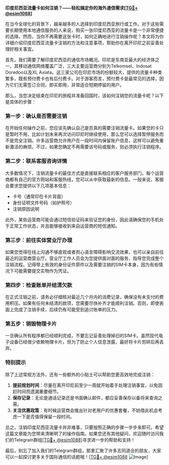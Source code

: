 **印度尼西亚流量卡如何注销？——轻松搞定你的海外通信需求[[TG💪+ @esim1088](https://t.me/s/esim1088)]**

在当今全球化的背景下，越来越多的人选择到印度尼西亚旅行或工作。对于这些需要长期使用本地通信服务的人来说，购买一张印度尼西亚的流量卡是一个非常便捷的选择。然而，当你不再需要这张卡时，如何正确地进行注销操作呢？本文将为你详细介绍印度尼西亚流量卡注销的方法和注意事项，帮助你在离开印尼之前妥善处理好相关事宜。

首先，我们需要了解印度尼西亚的通信市场概况。印尼是东南亚最大的经济体之一，其移动通信网络覆盖广泛，三大主要运营商分别为Telkomsel、Indosat Ooredoo以及XL Axiata。这三家公司在印尼市场的份额较大，提供的流量卡种类繁多，既有预付费卡也有后付费卡。对于游客而言，预付费卡是最常见的选择，因为它们无需签订合同，即买即用，非常适合短期停留的用户。

那么，当您决定结束在印尼的旅程并准备回国时，该如何注销您的流量卡呢？以下是具体的步骤：

### **第一步：确认是否需要注销**
在开始任何操作之前，您应该先确认自己是否真的需要注销流量卡。如果您的卡只是暂时不用，比如计划未来再次访问印尼时继续使用，那么您可以选择暂停服务而不是完全注销。许多运营商允许用户在一段时间内保留账户信息，这样可以避免重新激活的麻烦。不过，如果您确定不再需要该号码或服务，则必须执行注销程序。

### **第二步：联系客服咨询详情**
大多数情况下，注销流量卡的最佳方式是直接联系相应的客户服务部门。每个运营商都有自己的官方网站和客服热线，您可以从中获取最新的信息。一般来说，客服会要求您提供以下几项基本信息：
- 卡号（通常印在卡片背面）
- 身份证明文件号码（如护照号）
- 注销原因说明

此外，某些运营商可能会通过短信验证码来验证您的身份，因此请确保您的手机处于正常工作状态，并且能够接收到来自运营商的短信通知。

### **第三步：前往实体营业厅办理**
如果您觉得在线上沟通不够直观或者担心语言障碍影响交流效果，也可以亲自前往最近的运营商营业厅。营业厅工作人员会为您提供面对面的服务，指导您完成整个注销流程。记得带上有效的身份证件原件以及需要注销的SIM卡本身，因为有些情况下可能需要提交实物作为凭证。

### **第四步：检查账单并结清欠款**
在正式注销之前，请务必仔细核对最近几个月内的消费记录，确保没有未支付的费用积压。如果有任何未结清的款项，您需要尽快补齐才能顺利注销。否则，即使表面上完成了注销手续，后续仍有可能受到追讨账单的压力。

### **第五步：销毁物理卡片**
一旦确认所有程序都已经顺利完成，不要忘记妥善处理掉旧的SIM卡。虽然现代电子设备已经很少依赖物理卡片，但为了防止个人信息泄露，最好将卡片剪碎后再丢弃。

### **特别提示**
除了上述常规方法外，还有一些额外的小贴士可以帮助您更高效地完成注销：
1. **提前规划时间**：尽量在离开印尼前至少一周就开始着手处理注销事宜，以免因赶时间而遗漏重要细节。
2. **保存记录**：无论是通话记录还是书面确认邮件，都应妥善保存以备将来查询之需。
3. **关注优惠政策**：有时候运营商会推出针对老用户的优惠套餐，不妨借此机会考虑一下是否值得保留一段时间。

总之，注销印度尼西亚流量卡并非难事，只要按照正确的步骤一步步来即可。希望这篇文章能为您带来清晰明了的操作指南。如果您还有其他疑问，欢迎随时访问我们的Telegram群组[[TG💪+ @esim1088](https://t.me/s/esim1088)]寻求进一步的帮助和支持！

最后，别忘了加入我们的Telegram群组，那里汇聚了许多志同道合的朋友，大家可以一起探讨更多关于国际通信的话题哦！[[TG💪+ @esim1088](https://t.me/s/esim1088) ![Image](https://i.postimg.cc/4NQfJmqS/Snipaste-2025-05-13-00-14-12.png)]